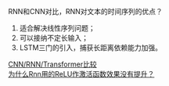 RNN和CNN对比，RNN对文本的时间序列的优点？   
1. 适合解决线性序列问题；
2. 可以接纳不定长输入；
3. LSTM三门的引入，捕获长距离依赖能力加强。
  
[CNN/RNN/Transformer比较](https://www.jianshu.com/p/67666ada573b)    
[为什么Rnn用的ReLU作激活函数效果没有提升？](https://www.zhihu.com/question/61265076)